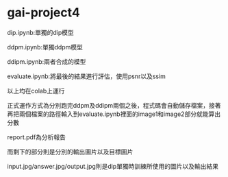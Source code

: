 # gai-project4
dip.ipynb:單獨的dip模型

ddpm.ipynb:單獨ddpm模型

ddipm.ipynb:兩者合成的模型

evaluate.ipynb:將最後的結果進行評估，使用psnr以及ssim

以上均在colab上運行

正式運作方式為分別跑完ddpm及ddipm兩個之後，程式碼會自動儲存檔案，接著再把兩個檔案的路徑輸入到evaluate.ipynb裡面的image1和image2部分就能算出分數

report.pdf為分析報告

而剩下的部分則是分別的輸出圖片以及目標圖片

input.jpg/answer.jpg/output.jpg則是dip單獨時訓練所使用的圖片以及輸出結果
